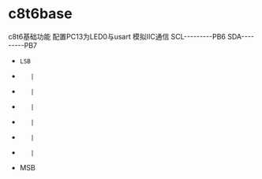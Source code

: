 # c8t6base
c8t6基础功能 配置PC13为LED0与usart
模拟IIC通信
SCL---------PB6
SDA---------PB7

*     LSB
*        |
*        |
*        |
*        |
*        |
*        |
*    MSB
